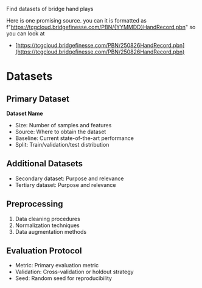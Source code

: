 Find datasets of bridge hand plays

Here is one promising source. you can it is formatted as f"https://tcgcloud.bridgefinesse.com/PBN/{YYMMDD}HandRecord.pbn" so you can look at

* [https://tcgcloud.bridgefinesse.com/PBN/250826HandRecord.pbn](https://tcgcloud.bridgefinesse.com/PBN/250826HandRecord.pbn)

# Datasets

## Primary Dataset

**Dataset Name**

* Size: Number of samples and features
* Source: Where to obtain the dataset
* Baseline: Current state-of-the-art performance
* Split: Train/validation/test distribution

## Additional Datasets

* Secondary dataset: Purpose and relevance
* Tertiary dataset: Purpose and relevance

## Preprocessing

1. Data cleaning procedures
2. Normalization techniques
3. Data augmentation methods

## Evaluation Protocol

* Metric: Primary evaluation metric
* Validation: Cross-validation or holdout strategy
* Seed: Random seed for reproducibility
